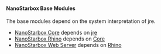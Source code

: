 #### NanoStarbox Base Modules

The base modules depend on the system interpretation of
jre.

* [NanoStarbox Core](NanoStarbox%20Core/) depends on [jre](jre/)
* [NanoStarbox Rhino](NanoStarbox%20Rhino/) depends on [Core](NanoStarbox%20Core/)
* [NanoStarbox Web Server](NanoStarbox%20Web%20Server/) depends on [Rhino](NanoStarbox%20Rhino/)
